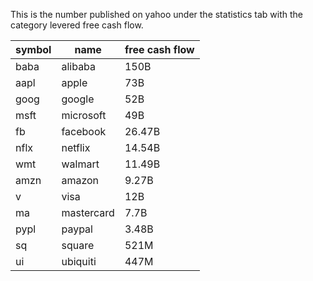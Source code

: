 
This is the number published on yahoo under the statistics tab
with the category levered free cash flow.

| symbol  | name | free cash flow |
| ------------- | ------------- | -------- |
| baba | alibaba | 150B |
| aapl | apple | 73B |
| goog | google | 52B |
| msft | microsoft | 49B |
| fb | facebook | 26.47B |
| nflx | netflix | 14.54B |
| wmt | walmart | 11.49B |
| amzn | amazon | 9.27B |
| v  | visa  |  12B |
| ma | mastercard | 7.7B |
| pypl | paypal | 3.48B |
| sq | square | 521M |
| ui | ubiquiti | 447M |

